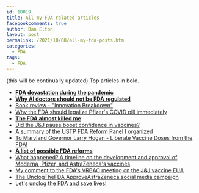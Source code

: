 ```yaml
---
id: 10019
title: All my FDA related articles
facebookcomments: true
author: Dan Elton
layout: post
permalink: /2021/10/08/all-my-fda-posts.htm
categories:
  - FDA
tags:
  - FDA
---
```


(this will be continually updated) Top articles in bold. 


-   **[FDA devastation during the pandemic](https://moreisdifferent.blog/p/fda-devastation-during-the-pandemic "Fda Pandemic")**
-   **[Why AI doctors should not be FDA regulated](https://moreisdifferent.substack.com/p/why-ai-doctors-should-not-be-fda "Why Not Fda Ai")**
-   [Book review - "Innovation Breakdown"](https://moreisdifferent.substack.com/p/book-review-innovation-breakdown "Innovation Breakdown")
-   [Why the FDA should legalize Pfizer's COVID pill immediately](https://moreisdifferent.substack.com/p/the-fda-has-blood-on-their-hands?r=60fy&utm_campaign=post&utm_medium=web&utm_source=twitter "Paxlovid Remains Illegal 3")
-   **[The FDA almost killed me](https://moreisdifferent.substack.com/p/the-fda-almost-killed-me "Substack")**
-   [Did the J&J pause boost confidence in vaccines?](https://moreisdifferent.substack.com/p/did-the-j-and-j-pause-boost-confidence "Substack")
-   [A summary of the USTP FDA Reform Panel I organized](https://moreisdifferent.substack.com/p/a-summary-of-the-ustp-fda-reform "Substack")
-   [To Maryland Governor Larry Hogan - Liberate Vaccine Doses from the FDA!](https://www.moreisdifferent.com/2021/03/31/petition-to-gov-hogan-to-liberate-astrazeneca-from-fda.html "To Maryland Governor Larry Hogan - Liberate Vaccine Doses from the FDA!")
-   **[A list of possible FDA reforms](https://moreisdifferent.substack.com/p/a-laundry-list-of-possible-fda-reforms "Substack")**
-   [What happened? A timeline on the development and approval of Moderna, Pfizer, and AstraZeneca's vaccines](https://moreisdifferent.substack.com/p/what-happened-a-timeline-on-the-development "Substack")
-   [My comment to the FDA's VRBAC meeting on the J&J vaccine EUA](https://moreisdifferent.substack.com/p/my-comment-to-the-fdas-vaccines-and "Substack")
-   [The UnclogTheFDA ApproveAstraZeneca social media campaign](https://moreisdifferent.substack.com/p/the-unclogthefda-social-media-campaign "Substack")
-   [Let's unclog the FDA and save lives!](https://moreisdifferent.substack.com/p/lets-unclog-the-fda-and-save-lives "Substack")